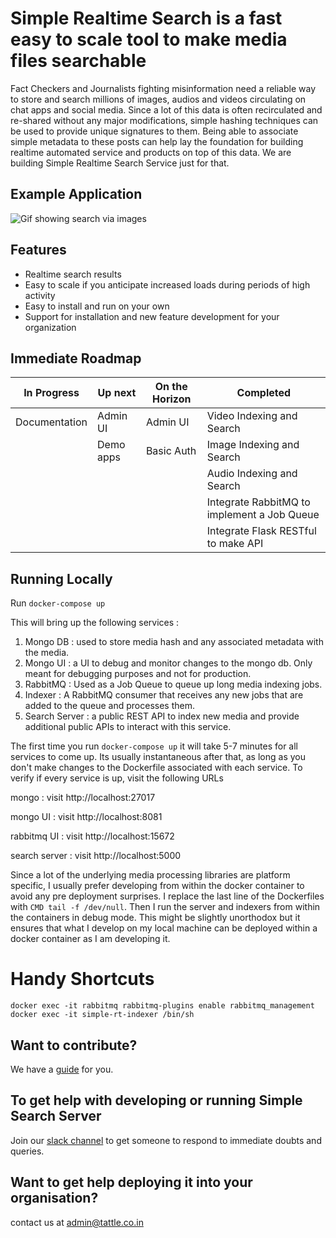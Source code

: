 # Simple Realtime Search is a fast easy to scale tool to make media files searchable

Fact Checkers and Journalists fighting misinformation need a reliable way to store and search millions of images, audios and videos circulating on chat apps and social media.
Since a lot of this data is often recirculated and re-shared without any major modifications, simple hashing techniques can be used to provide unique signatures to them. Being able
to associate simple metadata to these posts can help lay the foundation for building realtime automated service and products on top of this data.
We are building Simple Realtime Search Service just for that.

## Example Application

![Gif showing search via images](https://tattle-media.s3.amazonaws.com/khoj-demo.gif)

## Features

- Realtime search results
- Easy to scale if you anticipate increased loads during periods of high activity
- Easy to install and run on your own
- Support for installation and new feature development for your organization

## Immediate Roadmap

| In Progress   | Up next   | On the Horizon | Completed                                    |
| ------------- | --------- | -------------- | -------------------------------------------  |
| Documentation | Admin UI  | Admin UI       | Video Indexing and Search                    |
|               | Demo apps | Basic Auth     | Image Indexing and Search                    |
|               |           |                | Audio Indexing and Search                    |
|               |           |                | Integrate RabbitMQ to implement a Job Queue  |
|               |           |                | Integrate Flask RESTful to make API          |

## Running Locally

Run `docker-compose up`

This will bring up the following services :

1. Mongo DB : used to store media hash and any associated metadata with the media.
2. Mongo UI : a UI to debug and monitor changes to the mongo db. Only meant for debugging purposes and not for production.
3. RabbitMQ : Used as a Job Queue to queue up long media indexing jobs.
4. Indexer : A RabbitMQ consumer that receives any new jobs that are added to the queue and processes them.
5. Search Server : a public REST API to index new media and provide additional public APIs to interact with this service.

The first time you run `docker-compose up` it will take 5-7 minutes for all services to come up. Its usually instantaneous after that, as long as you don't make changes to the Dockerfile associated
with each service. To verify if every service is up, visit the following URLs

mongo : visit http://localhost:27017

mongo UI : visit http://localhost:8081

rabbitmq UI : visit http://localhost:15672

search server : visit http://localhost:5000

Since a lot of the underlying media processing libraries are platform specific, I usually prefer developing from within the docker container to avoid any pre deployment surprises.
I replace the last line of the Dockerfiles with `CMD tail -f /dev/null`. Then I run the server and indexers from within the containers in debug mode.
This might be slightly unorthodox but it ensures that what I develop on my local machine can be deployed within a docker container as I am developing it.

# Handy Shortcuts

```
docker exec -it rabbitmq rabbitmq-plugins enable rabbitmq_management
docker exec -it simple-rt-indexer /bin/sh
```

## Want to contribute?

We have a [guide](CONTRIBUTING.md) for you.

## To get help with developing or running Simple Search Server

Join our [slack channel](https://join.slack.com/t/tattle-workspace/shared_invite/zt-da07n75v-kIw9Z5b~_gDKP~JsScP1Vg) to get someone to respond to immediate doubts and queries.

## Want to get help deploying it into your organisation?

contact us at admin@tattle.co.in
